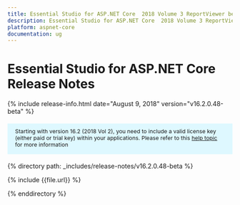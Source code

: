 ```yaml
---
title: Essential Studio for ASP.NET Core  2018 Volume 3 ReportViewer beta Release Notes
description: Essential Studio for ASP.NET Core  2018 Volume 3 ReportViewer beta Release Notes
platform: aspnet-core
documentation: ug
---
```


# Essential Studio for ASP.NET Core Release Notes

{% include release-info.html date="August 9, 2018"  version="v16.2.0.48-beta" %} 

<style>
#license {
    font-size: .88em!important;
margin-top: 1.5em;     margin-bottom: 1.5em;
    background-color: #def8ff;
    padding: 10px 17px 14px;
}
</style>

<div id="license">
Starting with version 16.2 (2018 Vol 2), you need to include a valid license key (either paid or trial key) within your applications. 
Please refer to this <a href="/common/essential-studio/licensing/license-key">help topic</a> for more information 
</div>


{% directory path: _includes/release-notes/v16.2.0.48-beta %}

{% include {{file.url}} %}

{% enddirectory %}
